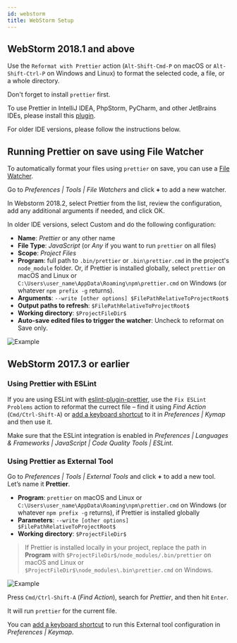 ```yaml
---
id: webstorm
title: WebStorm Setup
---
```


## WebStorm 2018.1 and above

Use the `Reformat with Prettier` action (`Alt-Shift-Cmd-P` on macOS or `Alt-Shift-Ctrl-P` on Windows and Linux) to format the selected code, a file, or a whole directory.

Don't forget to install `prettier` first.

To use Prettier in IntelliJ IDEA, PhpStorm, PyCharm, and other JetBrains IDEs, please install this [plugin](https://plugins.jetbrains.com/plugin/10456-prettier).

For older IDE versions, please follow the instructions below.

## Running Prettier on save using File Watcher

To automatically format your files using `prettier` on save, you can use a [File Watcher](https://plugins.jetbrains.com/plugin/7177-file-watchers).

Go to _Preferences | Tools | File Watchers_ and click **+** to add a new watcher. 

In Webstorm 2018.2, select Prettier from the list, review the configuration, add any additional arguments if needed, and click OK. 

In older IDE versions, select Custom and do the following configuration:

- **Name**: _Prettier_ or any other name
- **File Type**: _JavaScript_ (or _Any_ if you want to run `prettier` on all files)
- **Scope**: _Project Files_
- **Program**: full path to `.bin/prettier` or `.bin\prettier.cmd` in the project's `node_module` folder. Or, if Prettier is installed globally, select `prettier` on macOS and Linux or `C:\Users\user_name\AppData\Roaming\npm\prettier.cmd` on Windows (or whatever `npm prefix -g` returns).
- **Arguments**: `--write [other options] $FilePathRelativeToProjectRoot$`
- **Output paths to refresh**: `$FilePathRelativeToProjectRoot$`
- **Working directory**: `$ProjectFileDir$`
- **Auto-save edited files to trigger the watcher**: Uncheck to reformat on Save only.

![Example](/docs/assets/webstorm/file-watcher-prettier.png)

## WebStorm 2017.3 or earlier

### Using Prettier with ESLint

If you are using ESLint with [eslint-plugin-prettier](https://github.com/prettier/eslint-plugin-prettier), use the `Fix ESLint Problems` action to reformat the currect file – find it using _Find Action_ (`Cmd/Ctrl-Shift-A`) or [add a keyboard shortcut](https://www.jetbrains.com/help/webstorm/configuring-keyboard-shortcuts.html) to it in _Preferences | Kymap_ and then use it.

Make sure that the ESLint integration is enabled in _Preferences | Languages & Frameworks | JavaScript | Code Quality Tools | ESLint_.

### Using Prettier as External Tool

Go to _Preferences | Tools | External Tools_ and click **+** to add a new tool. Let’s name it **Prettier**.

- **Program**: `prettier` on macOS and Linux or `C:\Users\user_name\AppData\Roaming\npm\prettier.cmd` on Windows (or whatever `npm prefix -g` returns), if Prettier is installed globally
- **Parameters**: `--write [other options] $FilePathRelativeToProjectRoot$`
- **Working directory**: `$ProjectFileDir$`

> If Prettier is installed locally in your project, replace the path in **Program** with `$ProjectFileDir$/node_modules/.bin/prettier` on macOS and Linux or `$ProjectFileDir$\node_modules\.bin\prettier.cmd` on Windows.

![Example](/docs/assets/webstorm/external-tool-prettier.png)

Press `Cmd/Ctrl-Shift-A` (_Find Action_), search for _Prettier_, and then hit `Enter`.

It will run `prettier` for the current file.

You can [add a keyboard shortcut](https://www.jetbrains.com/help/webstorm/configuring-keyboard-shortcuts.html) to run this External tool configuration in _Preferences | Keymap_.
